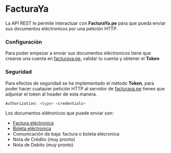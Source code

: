 # FacturaYa
La API REST le permite interactuar con **FacturaYa.pe** para que pueda enviar sus documentos eléctronicos por una petición HTTP.

### Configuración
Para poder empezar a enviar sus documentos eléctronicos tiene que crearse una cuenta en [facturaya.pe](https://facturate.pe), validar tu cuenta y obtener el **Token**

### Seguridad
Para efectos de seguridad se ha implementado el método **Token**, para poder hacer cualquier petición HTTP al servidor de [facturaya.pe](https://facturate.pe) tienes que adjuntar el token al header de esta manera. 

```py
Authorization: <type> <credentials>
```

Los documentos elétronicos que puede enviar son:

* [Factura eléctronica](docs/INVOICE.md)
* [Boleta eléctronica](docs/RECEIPT.md)
* Comunicación de baja: factura o boleta elécronica
* Nota de Crédito (muy pronto)
* Nota de Debito (muy pronto)
